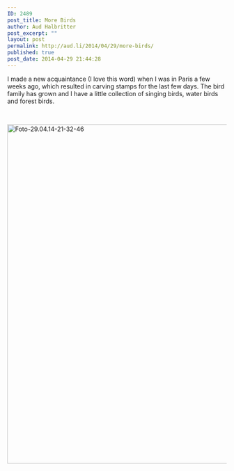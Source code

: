 ```yaml
---
ID: 2489
post_title: More Birds
author: Aud Halbritter
post_excerpt: ""
layout: post
permalink: http://aud.li/2014/04/29/more-birds/
published: true
post_date: 2014-04-29 21:44:28
---
```

I made a new acquaintance (I love this word) when I was in Paris a few weeks ago, which resulted in carving stamps for the last few days. The bird family has grown and I have a little collection of singing birds, water birds and forest birds.

&nbsp;

<a href="http://aud.li/wp-content/uploads/2014/04/Foto-29.04.14-21-32-46.jpg"><img class="alignnone size-full wp-image-2490" src="http://aud.li/wp-content/uploads/2014/04/Foto-29.04.14-21-32-46.jpg" alt="Foto-29.04.14-21-32-46" width="1000" height="779" /></a>